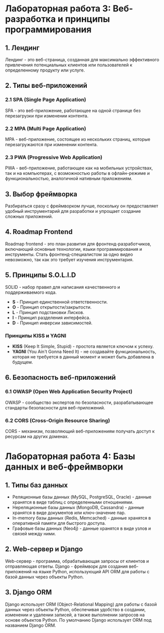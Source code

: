 # Лабораторная работа 3: Веб-разработка и принципы программирования

## 1. Лендинг

Лендинг - это веб-страница, созданная для максимально эффективного привлечения потенциальных клиентов или пользователей к определенному продукту или услуге.

## 2. Типы веб-приложений

### 2.1 SPA (Single Page Application)

SPA - это веб-приложение, работающее на одной странице без перезагрузки при изменении контента.

### 2.2 MPA (Multi Page Application)

MPA - веб-приложение, состоящее из нескольких страниц, которые перезагружаются при изменении контента.

### 2.3 PWA (Progressive Web Application)

PWA - веб-приложение, работающее как на мобильных устройствах, так и на компьютерах, с возможностью работы в офлайн-режиме и функциональностью, аналогичной нативным приложениям.

## 3. Выбор фреймворка

Разбираться сразу с фреймворком лучше, поскольку он предоставляет удобный инструментарий для разработки и упрощает создание сложных приложений.

## 4. Roadmap Frontend

Roadmap frontend - это план развития для фронтенд-разработчиков, включающий основные технологии, языки программирования и инструменты. Стать фронтенд-специалистом за одно видео невозможно, так как это требует изучения инструментария.

## 5. Принципы S.O.L.I.D

SOLID - набор правил для написания качественного и поддерживаемого кода.

- **S** - Принцип единственной ответственности.
- **O** - Принцип открытости/закрытости.
- **L** - Принцип подстановки Лисков.
- **I** - Принцип разделения интерфейса.
- **D** - Принцип инверсии зависимостей.

### Принципы KISS и YAGNI

- **KISS** (Keep It Simple, Stupid) - простота является ключом к успеху.
- **YAGNI** (You Ain't Gonna Need It) - не создавайте функциональность, которая не требуется в данный момент и может быть добавлена в будущем.

## 6. Безопасность веб-приложений

### 6.1 OWASP (Open Web Application Security Project)

OWASP - сообщество экспертов по безопасности, разрабатывающее стандарты безопасности для веб-приложений.

### 6.2 CORS (Cross-Origin Resource Sharing)

CORS - механизм, позволяющий веб-приложениям получать доступ к ресурсам на других доменах.

# Лабораторная работа 4: Базы данных и веб-фреймворки

## 1. Типы баз данных

- Реляционные базы данных (MySQL, PostgreSQL, Oracle) - данные хранятся в виде таблиц с определенными отношениями.
- Нереляционные базы данных (MongoDB, Cassandra) - данные хранятся в виде документов или ключ-значение пар.
- In-memory базы данных (Redis, Memcached) - данные хранятся в оперативной памяти для быстрого доступа.
- Графовые базы данных (Neo4j) - данные хранятся в виде узлов и связей между ними.

## 2. Web-сервер и Django

Web-сервер - программа, обрабатывающая запросы от клиентов и отправляющая ответы. Django - фреймворк для создания веб-приложений на языке Python, использующий API ORM для работы с базой данных через объекты Python.

## 3. Django ORM

Django использует ORM (Object-Relational Mapping) для работы с базой данных через объекты Python, обеспечивая удобство в создании, изменении и удалении записей, а также выполнении запросов на основе объектов Python. По умолчанию Django использует ORM под названием Django ORM.
